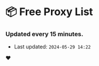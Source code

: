 # :package: Free Proxy List
### Updated every 15 minutes.

- Last updated: `2024-05-29 14:22`

:heart:
